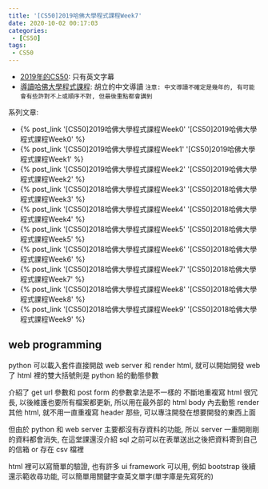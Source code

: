 ```yaml
---
title: '[CS50]2019哈佛大學程式課程Week7'
date: 2020-10-02 00:17:03
categories:
 - [CS50]
tags:
 - CS50
---
```


- [2019年的CS50](https://sihhanwang.github.io/2019/04/09/hexo-tutorial/): 只有英文字幕
- [導讀哈佛大學程式課程](https://www.lidemy.com/courses/192307/lectures/3062865): 胡立的中文導讀
`注意: 中文導讀不確定是幾年的, 有可能會有些許對不上或順序不對, 但最後重點都會講到`

系列文章:
- {% post_link '[CS50]2019哈佛大學程式課程Week0' '[CS50]2019哈佛大學程式課程Week0' %}
- {% post_link '[CS50]2019哈佛大學程式課程Week1' '[CS50]2019哈佛大學程式課程Week1' %}
- {% post_link '[CS50]2019哈佛大學程式課程Week2' '[CS50]2019哈佛大學程式課程Week2' %}
- {% post_link '[CS50]2018哈佛大學程式課程Week3' '[CS50]2018哈佛大學程式課程Week3' %}
- {% post_link '[CS50]2018哈佛大學程式課程Week4' '[CS50]2018哈佛大學程式課程Week4' %}
- {% post_link '[CS50]2018哈佛大學程式課程Week5' '[CS50]2018哈佛大學程式課程Week5' %}
- {% post_link '[CS50]2018哈佛大學程式課程Week6' '[CS50]2018哈佛大學程式課程Week6' %}
- {% post_link '[CS50]2018哈佛大學程式課程Week7' '[CS50]2018哈佛大學程式課程Week7' %}
- {% post_link '[CS50]2018哈佛大學程式課程Week8' '[CS50]2018哈佛大學程式課程Week8' %}
- {% post_link '[CS50]2018哈佛大學程式課程Week9' '[CS50]2018哈佛大學程式課程Week9' %}

## web programming

python 可以載入套件直接開啟 web server 和 render html, 就可以開始開發 web 了
html 裡的雙大括號則是 python 給的動態參數

介紹了 get url 參數和 post form 的參數拿法是不一樣的
不斷地重複寫 html 很冗長, 以後維護也要所有檔案都更新, 所以用在最外部的 html body 內去動態 render 其他 html, 就不用一直重複寫 header 那些, 可以專注開發在想要開發的東西上面

但由於 python 和 web server 主要都沒有存資料的功能, 所以 server 一重開剛剛的資料都會消失, 在這堂課還沒介紹 sql 之前可以在表單送出之後把資料寄到自己的信箱 or 存在 csv 檔裡

html 裡可以寫簡單的驗證, 也有許多 ui framework 可以用, 例如 bootstrap
後續還示範收尋功能, 可以簡單用關鍵字查英文單字(單字庫是先寫死的)
